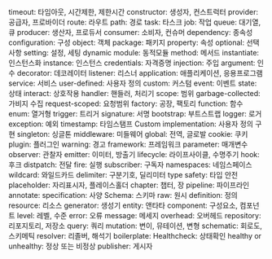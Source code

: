 timeout: 타임아웃, 시간제한, 제한시간
constructor: 생성자, 컨스트럭터
provider: 공급자, 프로바이더
route: 라우트
path: 경로
task: 타스크
job: 작업
queue: 대기열, 큐
producer: 생산자, 프로듀서
consumer: 소비자, 컨슈머
dependency: 종속성
configuration: 구성
object: 객체
package: 패키지
property: 속성
optional: 선택사항
setting: 설정, 세팅
dynamic module: 동적모듈
method: 메서드
instantiate: 인스턴스화
instance: 인스턴스
credentials: 자격증명
injection: 주입
argument: 인수
decorator: 데코레이터
listener: 리스너
application: 애플리케이션, 응용프로그램
service: 서비스
user-defined: 사용자 정의
custom: 커스텀
event: 이벤트
state: 상태
interact: 상호작용
handler: 핸들러, 처리기
scope: 범위
garbage-collected: 가비지 수집
request-scoped: 요청범위
factory: 공장, 팩토리
function: 함수
enum: 열거형
trigger: 트리거
signature: 서명
bootstrap: 부트스트랩
logger: 로거
exception: 예외
timestamp: 타임스탬프
Custom implementation: 사용자 정의 구현
singleton: 싱글톤
middleware: 미들웨어
global: 전역, 글로발
cookie: 쿠키
plugin: 플러그인
warning: 경고
framework: 프레임워크
parameter: 매개변수
observer: 관찰자
emitter: 이미터, 방출기
lifecycle: 라이프사이클, 수명주기
hook: 후크
distpatch: 전달
fire: 실행
subscriber: 구독자
namespaces: 네임스페이스
wildcard: 와일드카드
delimiter: 구분기호, 딜리미터
type safety: 타입 안전
placeholder: 자리표시자, 플레이스홀더
chapter: 챕터, 장
pipeline: 파이프라인
annotate:
specification: 사양
Schema: 스키마
raw: 원시
definition: 정의
resource: 리소스
generator: 생성기
entity: 앤타타
component: 구성요소, 컴포넌트
level: 레벨, 수준
error: 오류
message: 메세지
overhead: 오버헤드
repository: 리포지토리, 저장소
query: 쿼리
mutation: 변이, 뮤테이션, 변형
schematic: 회로도, 스키메틱
resolver: 리졸버, 해석기
boilerplate:
Healthcheck: 상태확인
healthy or unhealthy: 정상 또는 비정상
publisher: 게시자
